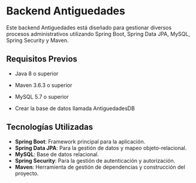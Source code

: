 # Backend  Antiguedades

Este backend Antiguedades está diseñado para gestionar diversos procesos administrativos utilizando Spring Boot, Spring Data JPA, MySQL, Spring Security y Maven.



## Requisitos Previos

- Java 8 o superior

- Maven 3.6.3 o superior

- MySQL 5.7 o superior

- Crear la base de datos llamada AntiguedadesDB

  

## Tecnologías Utilizadas

- **Spring Boot**: Framework principal para la aplicación.
- **Spring Data JPA**: Para la gestión de datos y mapeo objeto-relacional.
- **MySQL**: Base de datos relacional.
- **Spring Security**: Para la gestión de autenticación y autorización.
- **Maven**: Herramienta de gestión de dependencias y construcción del proyecto.
